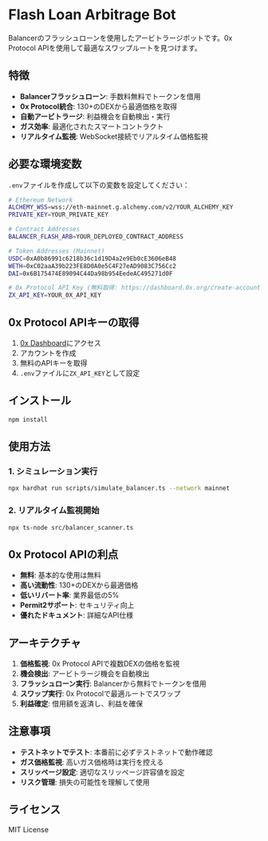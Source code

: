 # Flash Loan Arbitrage Bot

Balancerのフラッシュローンを使用したアービトラージボットです。0x Protocol APIを使用して最適なスワップルートを見つけます。

## 特徴

- **Balancerフラッシュローン**: 手数料無料でトークンを借用
- **0x Protocol統合**: 130+のDEXから最適価格を取得
- **自動アービトラージ**: 利益機会を自動検出・実行
- **ガス効率**: 最適化されたスマートコントラクト
- **リアルタイム監視**: WebSocket接続でリアルタイム価格監視

## 必要な環境変数

`.env`ファイルを作成して以下の変数を設定してください：

```bash
# Ethereum Network
ALCHEMY_WSS=wss://eth-mainnet.g.alchemy.com/v2/YOUR_ALCHEMY_KEY
PRIVATE_KEY=YOUR_PRIVATE_KEY

# Contract Addresses
BALANCER_FLASH_ARB=YOUR_DEPLOYED_CONTRACT_ADDRESS

# Token Addresses (Mainnet)
USDC=0xA0b86991c6218b36c1d19D4a2e9Eb0cE3606eB48
WETH=0xC02aaA39b223FE8D0A0e5C4F27eAD9083C756Cc2
DAI=0x6B175474E89094C44Da98b954EedeAC495271d0F

# 0x Protocol API Key (無料取得: https://dashboard.0x.org/create-account)
ZX_API_KEY=YOUR_0X_API_KEY
```

## 0x Protocol APIキーの取得

1. [0x Dashboard](https://dashboard.0x.org/create-account)にアクセス
2. アカウントを作成
3. 無料のAPIキーを取得
4. `.env`ファイルに`ZX_API_KEY`として設定

## インストール

```bash
npm install
```

## 使用方法

### 1. シミュレーション実行

```bash
npx hardhat run scripts/simulate_balancer.ts --network mainnet
```

### 2. リアルタイム監視開始

```bash
npx ts-node src/balancer_scanner.ts
```

## 0x Protocol APIの利点

- **無料**: 基本的な使用は無料
- **高い流動性**: 130+のDEXから最適価格
- **低いリバート率**: 業界最低の5%
- **Permit2サポート**: セキュリティ向上
- **優れたドキュメント**: 詳細なAPI仕様

## アーキテクチャ

1. **価格監視**: 0x Protocol APIで複数DEXの価格を監視
2. **機会検出**: アービトラージ機会を自動検出
3. **フラッシュローン実行**: Balancerから無料でトークンを借用
4. **スワップ実行**: 0x Protocolで最適ルートでスワップ
5. **利益確定**: 借用額を返済し、利益を確保

## 注意事項

- **テストネットでテスト**: 本番前に必ずテストネットで動作確認
- **ガス価格監視**: 高いガス価格時は実行を控える
- **スリッページ設定**: 適切なスリッページ許容値を設定
- **リスク管理**: 損失の可能性を理解して使用

## ライセンス

MIT License